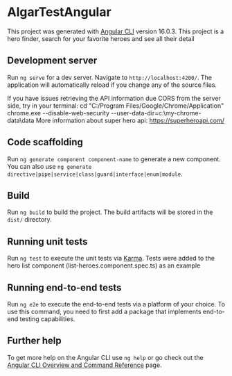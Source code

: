 # AlgarTestAngular

This project was generated with [Angular CLI](https://github.com/angular/angular-cli) version 16.0.3.
This project is a hero finder, search for your favorite heroes and see all their detail

## Development server

Run `ng serve` for a dev server. Navigate to `http://localhost:4200/`. The application will automatically reload if you change any of the source files.

If you have issues retrieving the API information due CORS from the server side, try in your terminal:
cd "C:/Program Files/Google/Chrome/Application" 
chrome.exe --disable-web-security --user-data-dir=c:\my-chrome-data\data
More information about super hero api: https://superheroapi.com/

## Code scaffolding

Run `ng generate component component-name` to generate a new component. You can also use `ng generate directive|pipe|service|class|guard|interface|enum|module`.

## Build

Run `ng build` to build the project. The build artifacts will be stored in the `dist/` directory.

## Running unit tests

Run `ng test` to execute the unit tests via [Karma](https://karma-runner.github.io).
Tests were added to the hero list component (list-heroes.component.spec.ts) as an example

## Running end-to-end tests

Run `ng e2e` to execute the end-to-end tests via a platform of your choice. To use this command, you need to first add a package that implements end-to-end testing capabilities.

## Further help

To get more help on the Angular CLI use `ng help` or go check out the [Angular CLI Overview and Command Reference](https://angular.io/cli) page.
